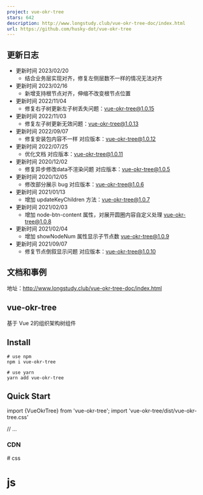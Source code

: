 ```yaml
---
project: vue-okr-tree
stars: 642
description: http://www.longstudy.club/vue-okr-tree-doc/index.html
url: https://github.com/husky-dot/vue-okr-tree
---
```


更新日志
----

-   更新时间 2023/02/20
    -   结合业务层实现对齐，修复左侧层数不一样的情况无法对齐
-   更新时间 2023/02/16
    -   新增支持根节点对齐，伸缩不改变根节点位置
-   更新时间 2022/11/04
    -   修复右子树更新左子树丢失问题：vue-okr-tree@1.0.15
-   更新时间 2022/11/03
    -   修复左子树更新无效问题：vue-okr-tree@1.0.13
-   更新时间 2022/09/07
    -   修复安装包内容不一样 对应版本：vue-okr-tree@1.0.12
-   更新时间 2022/07/25
    -   优化文档 对应版本：vue-okr-tree@1.0.11
-   更新时间 2020/12/02
    -   修复异步修改data不渲染问题 对应版本：vue-okr-tree@1.0.5
-   更新时间 2020/12/05
    -   修改部分展示 bug 对应版本：vue-okr-tree@1.0.6
-   更新时间 2021/01/13
    -   增加 updateKeyChildren 方法：vue-okr-tree@1.0.7
-   更新时间 2021/02/03
    -   增加 node-btn-content 属性，对展开圆圈内容自定义处理 vue-okr-tree@1.0.8
-   更新时间 2021/02/04
    -   增加 showNodeNum 属性显示子节点数 vue-okr-tree@1.0.9
-   更新时间 2021/09/07
    -   修复节点倒叙显示问题 对应版本：vue-okr-tree@1.0.10

文档和事例
-----

地址：http://www.longstudy.club/vue-okr-tree-doc/index.html

vue-okr-tree
------------

基于 Vue 2的组织架构树组件

Install
-------

```
# use npm
npm i vue-okr-tree

# use yarn
yarn add vue-okr-tree
```

Quick Start
-----------

import {VueOkrTree} from 'vue-okr-tree';
import 'vue-okr-tree/dist/vue-okr-tree.css'

// ...

### CDN

\# css
<link href\="http://qjge81f6q.hd-bkt.clouddn.com/vue-okr-tree.css"\>

# js
<script src\="http://qjge81f6q.hd-bkt.clouddn.com/vue-okr-tree.umd.min.js"\></script\>

API
---

#### Attributes

参数

说明

类型

可选值

默认值

data

展示数据

array

—

—

direction

树的展开方向

String

horizontal / vertical

vertical

onlyBothTree

子树在根节点左右两边展开，该模式只有在 direction 为 horizontal 有效，且必须提供 leftData 数据

Boolean

—

false

leftData

展示左子数的数据，该属性于在 onlyBothTree 模式启用

array

—

—

label-width

节点的宽度，默认为自动宽度。如果 label-width 为 number 类型，单位 px；如果 label-width 为 string 类型，则这个宽度会设置为 节点 的 style.width 的值，节点的宽度会受控于外部样式

string/number

—

—

label-height

节点的高度，默认为自动高度。如果 label-height 为 number 类型，单位 px；如果 label-height 为 string 类型，则这个高度会设置为 节点 的 style.height 的值，节点的高度会受控于外部样式

string/number

—

—

label-class-name

节点 className 的回调方法，也可以使用字符串为所有的节点设置一个固定的 className

Function(node)/String

—

—

current-lable-class-name

当前选中节点的样式

Function(node)/String

—

—

show-collapsable

节点是否可被展开

Boolean

—

false

show-node-num

显示子节点数

Boolean

—

false

default-expand-all

是否默认展开所有节点，该参数只有在 show-collapsable 为 true 时有效

Boolean

—

false

render-content

树节点的内容区的渲染 Function

Function(h, node)

—

—

node-btn-content

展开的按钮内容渲染 Function

Function(h, node)

—

—

props

配置选项，具体看下表

object

—

—

node-key

每个树节点用来作为唯一标识的属性，整棵树应该是唯一的

String

—

—

default-expanded-keys

默认展开的节点的 key 的数组(需要注意的是，此时必须设置node-key，其值为节点数据中的一个字段名，该字段在整棵树中是唯一的。)

array

—

—

filter-node-method

对树节点进行筛选时执行的方法，返回 true 表示这个节点可以显示，返回 false 则表示这个节点会被隐藏

Function(value, data, node)

—

—

aniamte

是否开启节点展开的过渡动画

Boolean

—

false

animate-name

过渡动画名称，支持动画类型有 okr-fade-in-linear/okr-fade-in/okr-zoom-in-center/okr-zoom-in-top/okr-zoom-in-bottom

String

—

okr-zoom-in-center

#### props

参数

说明

类型

可选值

默认值

label

指定节点标签为节点对象的某个属性值

string, function(data, node)

—

—

children

指定节点标签为节点对象的某个属性值

string

—

—

#### Events

事件名称

说明

回调参数

node-click

节点被点击时的回调

共三个参数，依次为：传递给 data 属性的数组中该节点所对应的对象、节点对应的 Node、节点组件本身。

node-expand

节点被展开时触发的事件

共三个参数，依次为：传递给 data 属性的数组中该节点所对应的对象、节点对应的 Node、节点组件本身

node-collapse

节点被关闭时触发的事件

共三个参数，依次为：传递给 data 属性的数组中该节点所对应的对象、节点对应的 Node、节点组件本身

node-contextmenu

当某一节点被鼠标右键点击时会触发该事件

共四个参数，依次为：event、传递给 data 属性的数组中该节点所对应的对象、节点对应的 Node、节点组件本身。

#### 方法

方法名

说明

回调参数

filter

对树节点进行筛选操作

接收一个任意类型的参数，该参数会在 filter-node-method 中作为第一个参数

updateKeyChildren

通过 keys 设置节点子元素，使用此方法必须设置 node-key 属性

(key, data) 接收两个参数，1. 节点 key 2. 节点数据的数组

getNode

根据 data 或者 key 拿到 Tree 组件中的 node,使用此方法必须设置 node-key 属性

(data) 要获得 node 的 key 或者 data

setCurrentNode

通过 node 设置某个节点的当前选中状态，使用此方法必须设置 node-key 属性

(node) 待被选节点的 node

setCurrentKey

通过 key 设置某个节点的当前选中状态，使用此方法必须设置 node-key 属性

(key) 待被选节点的 key，若为 null 则取消当前高亮的节点

getCurrentKey

获取当前被选中节点的 key，使用此方法必须设置 node-key 属性，若没有节点被选中则返回 null

—

getCurrentNode

获取当前被选中节点的 data，若没有节点被选中则返回 null

—

remove

删除 Tree 中的一个节点，使用此方法必须设置 node-key 属性

(data) 要删除的节点的 id 或者 data 或者 node

append

为 Tree 中的一个节点追加一个子节点

(data, parentNode) 接收两个参数，1. 要追加的子节点的 data 2. 子节点的 parent 的 data、key 或者 node

insertBefore

为 Tree 的一个节点的前面增加一个节点

(data, refNode) 接收两个参数，1. 要增加的节点的 data 2. 要增加的节点的后一个节点的 data、key 或者 node

insertAfter

为 Tree 的一个节点的后面增加一个节点

(data, refNode) 接收两个参数，1. 要增加的节点的 data 2. 要增加的节点的前一个节点的 data、key 或者 node

浏览器支持情况
-------

Modern browsers and Internet Explorer 10+.

License
-------

MIT

作品展示
----
